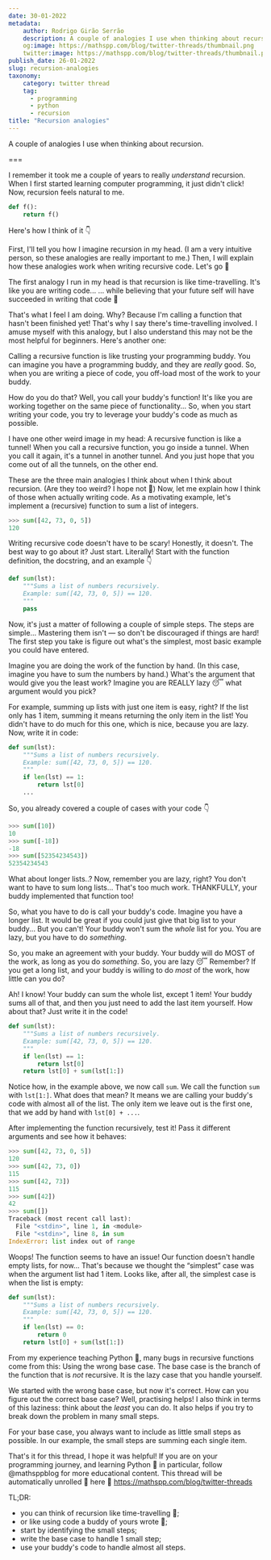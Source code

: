 ```yaml
---
date: 30-01-2022
metadata:
    author: Rodrigo Girão Serrão
    description: A couple of analogies I use when thinking about recursion.
    og:image: https://mathspp.com/blog/twitter-threads/thumbnail.png
    twitter:image: https://mathspp.com/blog/twitter-threads/thumbnail.png
publish_date: 26-01-2022
slug: recursion-analogies
taxonomy:
    category: twitter thread
    tag:
      - programming
      - python
      - recursion
title: "Recursion analogies"
---
```


A couple of analogies I use when thinking about recursion.

===

I remember it took me a couple of years to really _understand_ recursion.
When I first started learning computer programming, it just didn't click!
Now, recursion feels natural to me.
```py
def f():
    return f()
```
Here's how I think of it 👇

First, I'll tell you how I imagine recursion in my head.
(I am a very intuitive person, so these analogies are really important to me.)
Then, I will explain how these analogies work when writing recursive code.
Let's go 🚀

The first analogy I run in my head is that recursion is like time-travelling.
It's like you are writing code...
... while believing that your future self will have succeeded in writing that code 🤣

That's what I feel I am doing.
Why?
Because I'm calling a function that hasn't been finished yet!
That's why I say there's time-travelling involved.
I amuse myself with this analogy, but I also understand this may not be the most helpful for beginners.
Here's another one:

Calling a recursive function is like trusting your programming buddy.
You can imagine you have a programming buddy, and they are _really_ good.
So, when you are writing a piece of code, you off-load most of the work to your buddy.

How do you do that?
Well, you call your buddy's function!
It's like you are working together on the same piece of functionality...
So, when you start writing your code, you try to leverage your buddy's code as much as possible.

I have one other weird image in my head:
A recursive function is like a tunnel!
When you call a recursive function, you go inside a tunnel.
When you call it again, it's a tunnel in another tunnel.
And you just hope that you come out of all the tunnels, on the other end.

These are the three main analogies I think about when I think about recursion.
(Are they too weird? I hope not 🤣)
Now, let me explain how I think of those when actually writing code.
As a motivating example, let's implement a (recursive) function to sum a list of integers.
```py
>>> sum([42, 73, 0, 5])
120
```

Writing recursive code doesn't have to be scary!
Honestly, it doesn't.
The best way to go about it?
Just start.
Literally!
Start with the function definition, the docstring, and an example 👇
```py
def sum(lst):
    """Sums a list of numbers recursively.
    Example: sum([42, 73, 0, 5]) == 120.
    """
    pass
```

Now, it's just a matter of following a couple of simple steps.
The steps are simple...
Mastering them isn't ― so don't be discouraged if things are hard!
The first step you take is figure out what's the simplest, most basic example you could have entered.

Imagine you are doing the work of the function by hand.
(In this case, imagine you have to sum the numbers by hand.)
What's the argument that would give you the least work?
Imagine you are REALLY lazy 😴 what argument would you pick?

For example, summing up lists with just one item is easy, right?
If the list only has 1 item, summing it means returning the only item in the list!
You didn't have to do much for this one, which is nice, because you are lazy.
Now, write it in code:
```py
def sum(lst):
    """Sums a list of numbers recursively.
    Example: sum([42, 73, 0, 5]) == 120.
    """
    if len(lst) == 1:
        return lst[0]
    ...
```

So, you already covered a couple of cases with your code 👇
```py
>>> sum([10])
10
>>> sum([-18])
-18
>>> sum([52354234543])
52354234543
```
What about longer lists..?
Now, remember you are lazy, right?
You don't want to have to sum long lists... That's too much work.
THANKFULLY, your buddy implemented that function too!

So, what you have to do is call your buddy's code.
Imagine you have a longer list.
It would be great if you could just give that big list to your buddy...
But you can't!
Your buddy won't sum the _whole_ list for you.
You are lazy, but you have to do _something_.

So, you make an agreement with your buddy.
Your buddy will do MOST of the work, as long as you do _something_.
So, you are lazy 😴
Remember?
If you get a long list, and your buddy is willing to do _most_ of the work, how little can you do?

Ah! I know! Your buddy can sum the whole list, except 1 item!
Your buddy sums all of that, and then you just need to add the last item yourself.
How about that?
Just write it in the code!
```py
def sum(lst):
    """Sums a list of numbers recursively.
    Example: sum([42, 73, 0, 5]) == 120.
    """
    if len(lst) == 1:
        return lst[0]
    return lst[0] + sum(lst[1:])
```

Notice how, in the example above, we now call `sum`.
We call the function `sum` with `lst[1:]`.
What does that mean?
It means we are calling your buddy's code with almost all of the list.
The only item we leave out is the first one, that we add by hand with `lst[0] + ...`.

After implementing the function recursively, test it!
Pass it different arguments and see how it behaves:
```py
>>> sum([42, 73, 0, 5])
120
>>> sum([42, 73, 0])
115
>>> sum([42, 73])
115
>>> sum([42])
42
>>> sum([])
Traceback (most recent call last):
  File "<stdin>", line 1, in <module>
  File "<stdin>", line 8, in sum
IndexError: list index out of range
```

Woops! The function seems to have an issue!
Our function doesn't handle empty lists, for now...
That's because we thought the “simplest” case was when the argument list had 1 item.
Looks like, after all, the simplest case is when the list is empty:
```py
def sum(lst):
    """Sums a list of numbers recursively.
    Example: sum([42, 73, 0, 5]) == 120.
    """
    if len(lst) == 0:
        return 0
    return lst[0] + sum(lst[1:])
```

From my experience teaching Python 🐍, many bugs in recursive functions come from this:
Using the wrong base case.
The base case is the branch of the function that is _not_ recursive.
It is the lazy case that you handle yourself.

We started with the wrong base case, but now it's correct.
How can you figure out the correct base case?
Well, practising helps!
I also think in terms of this laziness: think about the _least_ you can do.
It also helps if you try to break down the problem in many small steps.

For your base case, you always want to include as little small steps as possible.
In our example, the small steps are summing each single item.

That's it for this thread, I hope it was helpful!
If you are on your programming journey, and learning Python 🐍 in particular, follow @mathsppblog for more educational content.
This thread will be automatically unrolled 🧻 here 🔗 https://mathspp.com/blog/twitter-threads

TL;DR:
 - you can think of recursion like time-travelling 🤯;
 - or like using code a buddy of yours wrote 🤝;
 - start by identifying the small steps;
 - write the base case to handle 1 small step;
 - use your buddy's code to handle almost all steps.
